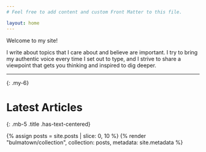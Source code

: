 ```yaml
---
# Feel free to add content and custom Front Matter to this file.

layout: home
---
```


Welcome to my site!

I write about topics that I care about and believe are important. I try to bring my authentic voice every time I set out to type, and I strive to share a viewpoint that gets you thinking and inspired to dig deeper.

----
{: .my-6}

# Latest Articles
{: .mb-5 .title .has-text-centered}

{% assign posts = site.posts | slice: 0, 10 %}
{% render "bulmatown/collection", collection: posts, metadata: site.metadata %}
